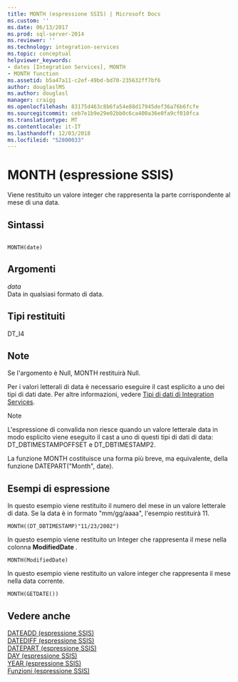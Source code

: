 ```yaml
---
title: MONTH (espressione SSIS) | Microsoft Docs
ms.custom: ''
ms.date: 06/13/2017
ms.prod: sql-server-2014
ms.reviewer: ''
ms.technology: integration-services
ms.topic: conceptual
helpviewer_keywords:
- dates [Integration Services], MONTH
- MONTH function
ms.assetid: b5a47a11-c2ef-49bd-bd70-235632ff7bf6
author: douglaslMS
ms.author: douglasl
manager: craigg
ms.openlocfilehash: 83175d463c8b6fa54e88d17945def36a76b6fcfe
ms.sourcegitcommit: ceb7e1b9e29e02bb0c6ca400a36e0fa9cf010fca
ms.translationtype: MT
ms.contentlocale: it-IT
ms.lasthandoff: 12/03/2018
ms.locfileid: "52800033"
---
```

# <a name="month-ssis-expression"></a>MONTH (espressione SSIS)
  Viene restituito un valore integer che rappresenta la parte corrispondente al mese di una data.  
  
## <a name="syntax"></a>Sintassi  
  
```  
  
MONTH(date)  
```  
  
## <a name="arguments"></a>Argomenti  
 *data*  
 Data in qualsiasi formato di data.  
  
## <a name="result-types"></a>Tipi restituiti  
 DT_I4  
  
## <a name="remarks"></a>Note  
 Se l'argomento è Null, MONTH restituirà Null.  
  
 Per i valori letterali di data è necessario eseguire il cast esplicito a uno dei tipi di dati date. Per altre informazioni, vedere [Tipi di dati di Integration Services](../data-flow/integration-services-data-types.md).  
  
> [!NOTE]  
>  L'espressione di convalida non riesce quando un valore letterale data in modo esplicito viene eseguito il cast a uno di questi tipi di dati di data: DT_DBTIMESTAMPOFFSET e DT_DBTIMESTAMP2.  
  
 La funzione MONTH costituisce una forma più breve, ma equivalente, della funzione DATEPART("Month", date).  
  
## <a name="expression-examples"></a>Esempi di espressione  
 In questo esempio viene restituito il numero del mese in un valore letterale di data. Se la data è in formato "mm/gg/aaaa", l'esempio restituirà 11.  
  
```  
MONTH((DT_DBTIMESTAMP)"11/23/2002")  
```  
  
 In questo esempio viene restituito un Integer che rappresenta il mese nella colonna **ModifiedDate** .  
  
```  
MONTH(ModifiedDate)  
```  
  
 In questo esempio viene restituito un valore integer che rappresenta il mese nella data corrente.  
  
```  
MONTH(GETDATE())  
```  
  
## <a name="see-also"></a>Vedere anche  
 [DATEADD &#40;espressione SSIS&#41;](dateadd-ssis-expression.md)   
 [DATEDIFF &#40;espressione SSIS&#41;](datediff-ssis-expression.md)   
 [DATEPART &#40;espressione SSIS&#41;](datepart-ssis-expression.md)   
 [DAY &#40;espressione SSIS&#41;](day-ssis-expression.md)   
 [YEAR &#40;espressione SSIS&#41;](year-ssis-expression.md)   
 [Funzioni &#40;espressione SSIS&#41;](functions-ssis-expression.md)  
  
  
